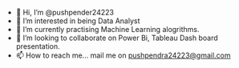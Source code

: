 - 👋 Hi, I’m @pushpender24223
- 👀 I’m interested in being Data Analyst
- 🌱 I’m currently practising Machine Learning alogrithms.
- 💞️ I’m looking to collaborate on Power Bi, Tableau Dash board presentation.
- 📫 How to reach me... mail me on pushpendra24223@gmail.com

<!---
pushpender24223/pushpender24223 is a ✨ special ✨ repository because its `README.md` (this file) appears on your GitHub profile.
You can click the Preview link to take a look at your changes.
--->
